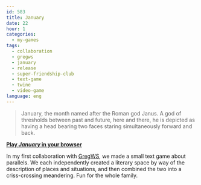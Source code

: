 ```yaml
---
id: 583
title: January
date: 22
hour: 1
categories:
  - my-games
tags:
  - collaboration
  - gregws
  - january
  - release
  - super-friendship-club
  - text-game
  - twine
  - video-game
language: eng
---
```


> January, the month named after the Roman god Janus. A god of thresholds between past and future, here and there, he is depicted as having a head bearing two faces staring simultaneously forward and back.

[**Play _January_ in your browser**](//www.agj.cl/files/games/january/)

In my first collaboration with [GregWS](http://gregws.ca/), we made a small text game about parallels. We each independently created a literary space by way of the description of places and situations, and then combined the two into a criss-crossing meandering. Fun for the whole family.
